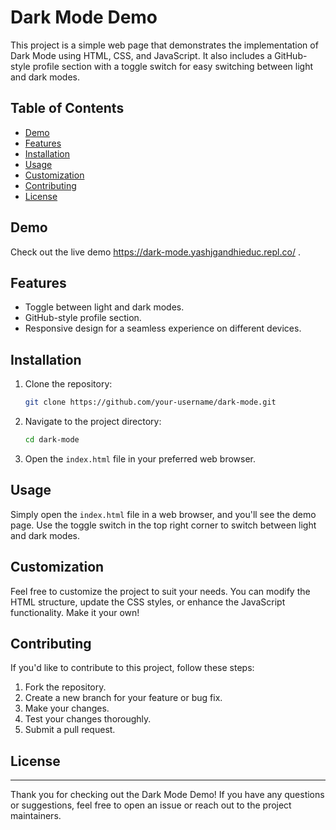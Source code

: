 # Dark Mode Demo

This project is a simple web page that demonstrates the implementation of Dark Mode using HTML, CSS, and JavaScript. It also includes a GitHub-style profile section with a toggle switch for easy switching between light and dark modes.

## Table of Contents

- [Demo](#demo)
- [Features](#features)
- [Installation](#installation)
- [Usage](#usage)
- [Customization](#customization)
- [Contributing](#contributing)
- [License](#license)

## Demo

Check out the live demo https://dark-mode.yashjgandhieduc.repl.co/ .

## Features

- Toggle between light and dark modes.
- GitHub-style profile section.
- Responsive design for a seamless experience on different devices.

## Installation

1. Clone the repository:

   ```bash
   git clone https://github.com/your-username/dark-mode.git
   ```

2. Navigate to the project directory:

   ```bash
   cd dark-mode
   ```

3. Open the `index.html` file in your preferred web browser.

## Usage

Simply open the `index.html` file in a web browser, and you'll see the demo page. Use the toggle switch in the top right corner to switch between light and dark modes.

## Customization

Feel free to customize the project to suit your needs. You can modify the HTML structure, update the CSS styles, or enhance the JavaScript functionality. Make it your own!

## Contributing

If you'd like to contribute to this project, follow these steps:

1. Fork the repository.
2. Create a new branch for your feature or bug fix.
3. Make your changes.
4. Test your changes thoroughly.
5. Submit a pull request.

## License


---

Thank you for checking out the Dark Mode Demo! If you have any questions or suggestions, feel free to open an issue or reach out to the project maintainers.
